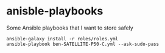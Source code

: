 # anisble-playbooks
Some Ansible playbooks that I want to store safely

```shell
ansible-galaxy install -r roles/roles.yml
ansible-playbook ben-SATELLITE-P50-C.yml --ask-sudo-pass
```
